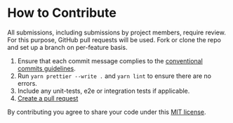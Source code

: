 # How to Contribute

All submissions, including submissions by project members, require review. For
this purpose, GitHub pull requests will be used. Fork or clone the repo and set
up a branch on per-feature basis.

1. Ensure that each commit message complies to the [conventional commits guidelines](https://www.conventionalcommits.org/en/v1.0.0/).
2. Run `yarn prettier --write .` and `yarn lint` to ensure there are no errors.
3. Include any unit-tests, e2e or integration tests if applicable.
4. [Create a pull request](https://docs.github.com/en/pull-requests/collaborating-with-pull-requests/proposing-changes-to-your-work-with-pull-requests/creating-a-pull-request-from-a-fork)

By contributing you agree to share your code under this [MIT license](https://github.com/premiere-sh/interface/blob/master/LICENSE).

